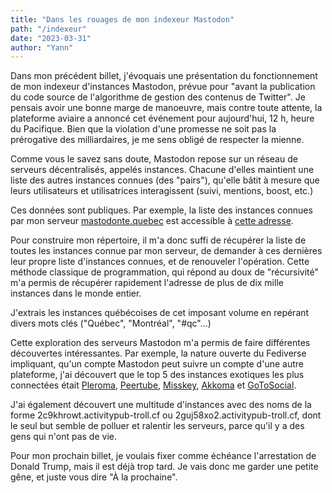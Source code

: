 ```yaml
---
title: "Dans les rouages de mon indexeur Mastodon"
path: "/indexeur"
date: "2023-03-31"
author: "Yann"
---
```


Dans mon précédent billet, j'évoquais une présentation du fonctionnement de mon indexeur d'instances Mastodon, prévue pour "avant la publication du code source de l'algorithme de gestion des contenus de Twitter". Je pensais avoir une bonne marge de manoeuvre, mais contre toute attente, la plateforme aviaire a annoncé cet événement pour aujourd'hui, 12 h, heure du Pacifique. Bien que la violation d'une promesse ne soit pas la prérogative des milliardaires, je me sens obligé de respecter la mienne.

Comme vous le savez sans doute, Mastodon repose sur un réseau de serveurs décentralisés, appelés instances. Chacune d'elles maintient une liste des autres instances connues (des "pairs"), qu'elle bâtit à mesure que leurs utilisateurs et utilisatrices interagissent (suivi, mentions, boost, etc.)

Ces données sont publiques. Par exemple, la liste des instances connues par mon serveur [mastodonte.quebec](http://mastodonte.quebec) est accessible à [cette adresse](https://mastodonte.quebec/api/v1/instance/peers).

Pour construire mon répertoire, il m'a donc suffi de récupérer la liste de toutes les instances connue par mon serveur, de demander à ces dernières leur propre liste d'instances connues, et de renouveler l'opération. Cette méthode classique de programmation, qui répond au doux de "récursivité" m'a permis de récupérer rapidement l'adresse de plus de dix mille instances dans le monde entier.

J'extrais les instances québécoises de cet imposant volume en repérant divers mots clés ("Québec", "Montréal", "#qc"...)

Cette exploration des serveurs Mastodon m'a permis de faire différentes découvertes intéressantes. Par exemple, la nature ouverte du Fediverse impliquant, qu'un compte Mastodon peut suivre un compte d'une autre plateforme, j'ai découvert que le top 5 des instances exotiques les plus connectées était [Pleroma](https://pleroma.social/), [Peertube](https://joinpeertube.org), [Misskey](https://misskey-hub.net/en/), [Akkoma](https://akkoma.social) et [GoToSocial](https://gotosocial.org/).

J'ai également découvert une multitude d'instances avec des noms de la forme 2c9khrowt.activitypub-troll.cf ou 2guj58xo2.activitypub-troll.cf, dont le seul but semble de polluer et ralentir les serveurs, parce qu'il y a des gens qui n'ont pas de vie.

Pour mon prochain billet, je voulais fixer comme échéance l'arrestation de Donald Trump, mais il est déjà trop tard. Je vais donc me garder une petite gêne, et juste vous dire "À la prochaine".
